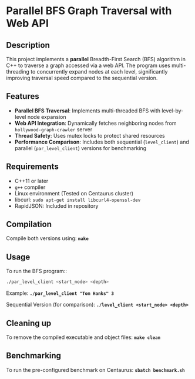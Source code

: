 # Parallel BFS Graph Traversal with Web API

## Description
This project implements a **parallel** Breadth-First Search (BFS) algorithm in C++ to traverse a graph accessed via a web API. The program uses multi-threading to concurrently expand nodes at each level, significantly improving traversal speed compared to the sequential version.

## Features
- **Parallel BFS Traversal**: Implements multi-threaded BFS with level-by-level node expansion
- **Web API Integration**: Dynamically fetches neighboring nodes from `hollywood-graph-crawler` server
- **Thread Safety**: Uses mutex locks to protect shared resources
- **Performance Comparison**: Includes both sequential (`level_client`) and parallel (`par_level_client`) versions for benchmarking

## Requirements
- C++11 or later
- `g++` compiler
- Linux environment (Tested on Centaurus cluster)
- libcurl: `sudo apt-get install libcurl4-openssl-dev`
- RapidJSON: Included in repository

## Compilation
Compile both versions using:
**`make`**

## Usage
To run the BFS program::
```bash
./par_level_client <start_node> <depth>
```
Example:
**`./par_level_client "Tom Hanks" 3`**

Sequential Version (for comparison):
**`./level_client <start_node> <depth>`**

## Cleaning up
To remove the compiled executable and object files:
**`make clean`**

## Benchmarking
To run the pre-configured benchmark on Centaurus:
**`sbatch benchmark.sh`**